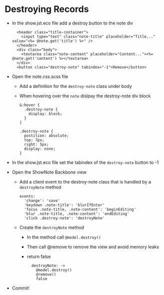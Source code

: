 Destroying Records
==

- In the show.jst.eco file add a destroy button to the note div

        <header class="title-container">
          <input type="text" class="note-title" placeholder="Title..." value="<%= @note.get('title') %>" />
        </header>
        <div class="body">
          <textarea class="note-content" placeholder="Content..."><%= @note.get('content') %></textarea>
        </div>
        <button class="destroy-note" tabindex="-1">Remove</button>

- Open the note.css.scss file
  - Add a definition for the `destroy-note` class under body
  - When hovering over the `note` dislpay the destroy-note div block

        &:hover {
          .destroy-note {
            display: block;
          }
        }

        .destroy-note {
          postition: absolute;
          top: 7px;
          right: 5px;
          display: none;
        }

- In the show.jst.eco file set the tabindex of the `destroy-note` button to -1
- Open the ShowNote Backbone view
  - Add a client event to the destroy-note class that is handled by a
    `destroyNote` method

        events:
          'change': 'save'
          'keydown .note-title': 'blurIfEnter'
          'focus .note-title, .note-content': 'beginEditing'
          'blur .note-title, .note-content': 'endEditing'
          'click .destroy-note': 'destroyNote'

  - Create the `destroyNote` method
    - In the method call `@model.destroy()`
    - Then call @remove to remove the view and avoid memory leaks
    - return false

            destroyNote: ->
              @model.destroy()
              @remove()
              false


- Commit!
